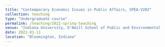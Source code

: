 ```yaml
---
title: "Contemporary Economic Issues in Public Affairs, SPEA-V202"
collection: teaching
type: "Undergraduate course"
permalink: /teaching/2022-spring-teaching
venue: "Indiana University, O'Neill School of Public and Environmental Affairs"
date: 2022-01-11
location: "Bloomington, Indiana"
---
```

